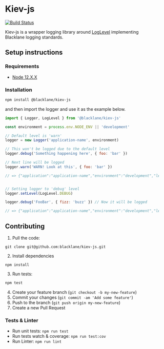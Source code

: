 # Kiev-js

[![Build Status](https://travis-ci.com/blacklane/kiev-js.svg?branch=master)](https://travis-ci.com/blacklane/kiev-js)

Kiev-js is a wrapper logging library around [LogLevel](https://github.com/pimterry/loglevel) implementing Blacklane logging standards.

## Setup instructions

### Requirements

* [Node 12.X.X](./.nvmrc)

### Installation

```sh
npm install @blacklane/kiev-js
```

and then import the logger and use it as the example below.

```javascript
import { Logger, LogLevel } from '@blacklane/kiev-js'

const environment = process.env.NODE_ENV || 'development'

// Default level is 'warn'
logger = new Logger('application-name', environment)

// This won't be logged due to the default level
logger.debug('Something happening here', { foo: 'bar' })

// Next line will be logged
logger.warn('WARN! Look at this', { foo: 'bar' })

// => {"application":"application-name","environment":"development","level":"ERROR", message: "WARN! Look at this", "timestamp":"2020-10-15T10:51:32.621Z", "foo": "bar"}


// Setting logger to 'debug' level
logger.setLevel(LogLevel.DEBUG)

logger.debug('FooBar', { fizz: 'buzz' }) // Now it will be logged

// => {"application":"application-name","environment":"development","level":"DEBUG", message: "FooBar", "timestamp":"2020-10-15T10:51:32.621Z", "fizz": "buzz"}
```

## Contributing

1. Pull the code:

  ```
  git clone git@github.com:blacklane/kiev-js.git
  ```

2. Install dependencies

  ```
  npm install
  ```

3. Run tests:

  ```sh
  npm test
  ```

4. Create your feature branch (`git checkout -b my-new-feature`)
5. Commit your changes (`git commit -am 'Add some feature'`)
6. Push to the branch (`git push origin my-new-feature`)
7. Create a new Pull Request


### Tests & Linter

* Run unit tests: `npm run test`
* Run tests watch & coverage: `npm run test:cov`
* Run Linter: `npm run lint`
